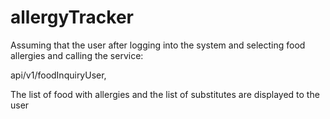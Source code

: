 # allergyTracker

Assuming that the user after logging into the system and selecting food allergies and calling the service:

api/v1/foodInquiryUser,

The list of food with allergies and the list of substitutes are displayed to the user
